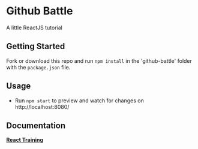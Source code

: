 # Github Battle
A little ReactJS tutorial

## Getting Started
Fork or download this repo and run `npm install` in the 'github-battle' folder with the `package.json` file.

## Usage
- Run `npm start` to preview and watch for changes on http://localhost:8080/

## Documentation
[**React Training**](https://online.reacttraining.com/)
